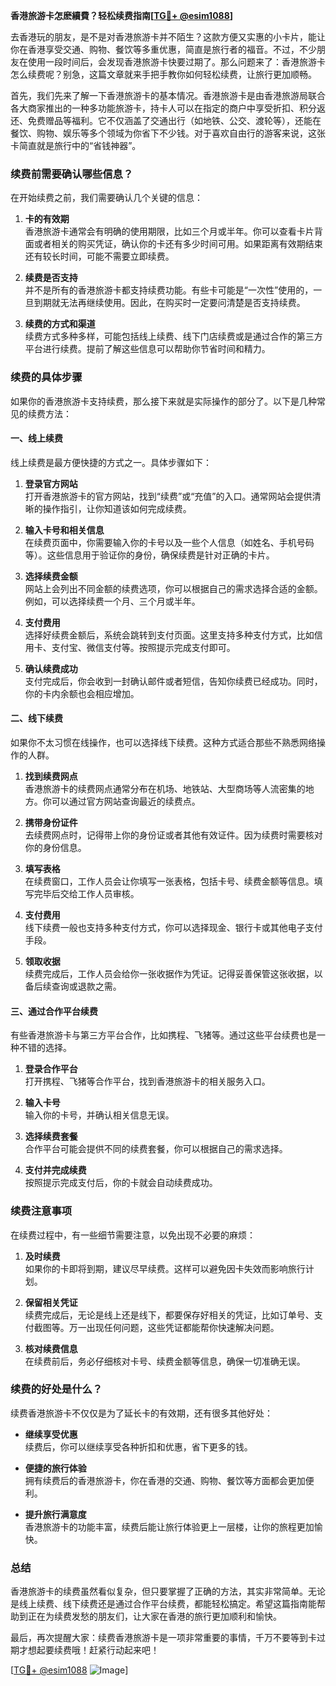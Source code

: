 **香港旅游卡怎麽續費？轻松续费指南[[TG💪+ @esim1088](https://t.me/s/esim1088)]**

去香港玩的朋友，是不是对香港旅游卡并不陌生？这款方便又实惠的小卡片，能让你在香港享受交通、购物、餐饮等多重优惠，简直是旅行者的福音。不过，不少朋友在使用一段时间后，会发现香港旅游卡快要过期了。那么问题来了：香港旅游卡怎么续费呢？别急，这篇文章就来手把手教你如何轻松续费，让旅行更加顺畅。

首先，我们先来了解一下香港旅游卡的基本情况。香港旅游卡是由香港旅游局联合各大商家推出的一种多功能旅游卡，持卡人可以在指定的商户中享受折扣、积分返还、免费赠品等福利。它不仅涵盖了交通出行（如地铁、公交、渡轮等），还能在餐饮、购物、娱乐等多个领域为你省下不少钱。对于喜欢自由行的游客来说，这张卡简直就是旅行中的“省钱神器”。

### **续费前需要确认哪些信息？**

在开始续费之前，我们需要确认几个关键的信息：

1. **卡的有效期**  
   香港旅游卡通常会有明确的使用期限，比如三个月或半年。你可以查看卡片背面或者相关的购买凭证，确认你的卡还有多少时间可用。如果距离有效期结束还有较长时间，可能不需要立即续费。

2. **续费是否支持**  
 并不是所有的香港旅游卡都支持续费功能。有些卡可能是“一次性”使用的，一旦到期就无法再继续使用。因此，在购买时一定要问清楚是否支持续费。

3. **续费的方式和渠道**  
 续费方式多种多样，可能包括线上续费、线下门店续费或是通过合作的第三方平台进行续费。提前了解这些信息可以帮助你节省时间和精力。

### **续费的具体步骤**

如果你的香港旅游卡支持续费，那么接下来就是实际操作的部分了。以下是几种常见的续费方法：

#### **一、线上续费**
线上续费是最方便快捷的方式之一。具体步骤如下：

1. **登录官方网站**  
 打开香港旅游卡的官方网站，找到“续费”或“充值”的入口。通常网站会提供清晰的操作指引，让你知道该如何完成续费。

2. **输入卡号和相关信息**  
 在续费页面中，你需要输入你的卡号以及一些个人信息（如姓名、手机号码等）。这些信息用于验证你的身份，确保续费是针对正确的卡片。

3. **选择续费金额**  
 网站上会列出不同金额的续费选项，你可以根据自己的需求选择合适的金额。例如，可以选择续费一个月、三个月或半年。

4. **支付费用**  
 选择好续费金额后，系统会跳转到支付页面。这里支持多种支付方式，比如信用卡、支付宝、微信支付等。按照提示完成支付即可。

5. **确认续费成功**  
 支付完成后，你会收到一封确认邮件或者短信，告知你续费已经成功。同时，你的卡内余额也会相应增加。

#### **二、线下续费**
如果你不太习惯在线操作，也可以选择线下续费。这种方式适合那些不熟悉网络操作的人群。

1. **找到续费网点**  
 香港旅游卡的续费网点通常分布在机场、地铁站、大型商场等人流密集的地方。你可以通过官方网站查询最近的续费点。

2. **携带身份证件**  
 去续费网点时，记得带上你的身份证或者其他有效证件。因为续费时需要核对你的身份信息。

3. **填写表格**  
 在续费窗口，工作人员会让你填写一张表格，包括卡号、续费金额等信息。填写完毕后交给工作人员审核。

4. **支付费用**  
 线下续费一般也支持多种支付方式，你可以选择现金、银行卡或其他电子支付手段。

5. **领取收据**  
 续费完成后，工作人员会给你一张收据作为凭证。记得妥善保管这张收据，以备后续查询或退款之需。

#### **三、通过合作平台续费**
有些香港旅游卡与第三方平台合作，比如携程、飞猪等。通过这些平台续费也是一种不错的选择。

1. **登录合作平台**  
 打开携程、飞猪等合作平台，找到香港旅游卡的相关服务入口。

2. **输入卡号**  
 输入你的卡号，并确认相关信息无误。

3. **选择续费套餐**  
 合作平台可能会提供不同的续费套餐，你可以根据自己的需求选择。

4. **支付并完成续费**  
 按照提示完成支付后，你的卡就会自动续费成功。

### **续费注意事项**

在续费过程中，有一些细节需要注意，以免出现不必要的麻烦：

1. **及时续费**  
 如果你的卡即将到期，建议尽早续费。这样可以避免因卡失效而影响旅行计划。

2. **保留相关凭证**  
 续费完成后，无论是线上还是线下，都要保存好相关的凭证，比如订单号、支付截图等。万一出现任何问题，这些凭证都能帮你快速解决问题。

3. **核对续费信息**  
 在续费前后，务必仔细核对卡号、续费金额等信息，确保一切准确无误。

### **续费的好处是什么？**

续费香港旅游卡不仅仅是为了延长卡的有效期，还有很多其他好处：

- **继续享受优惠**  
 续费后，你可以继续享受各种折扣和优惠，省下更多的钱。

- **便捷的旅行体验**  
 拥有续费后的香港旅游卡，你在香港的交通、购物、餐饮等方面都会更加便利。

- **提升旅行满意度**  
 香港旅游卡的功能丰富，续费后能让旅行体验更上一层楼，让你的旅程更加愉快。

### **总结**

香港旅游卡的续费虽然看似复杂，但只要掌握了正确的方法，其实非常简单。无论是线上续费、线下续费还是通过合作平台续费，都能轻松搞定。希望这篇指南能帮助到正在为续费发愁的朋友们，让大家在香港的旅行更加顺利和愉快。

最后，再次提醒大家：续费香港旅游卡是一项非常重要的事情，千万不要等到卡过期才想起要续费哦！赶紧行动起来吧！

[[TG💪+ @esim1088](https://t.me/s/esim1088) ![Image](https://i.postimg.cc/4NQfJmqS/Snipaste-2025-05-13-00-14-12.png)]